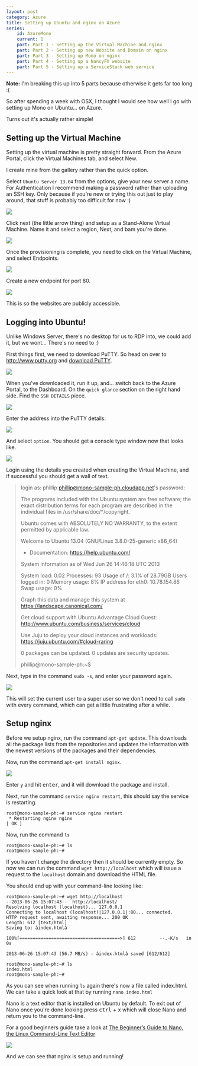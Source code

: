 ```yaml
---
layout: post
category: Azure
title: Setting up Ubuntu and nginx on Azure
series:
	id: AzureMono
	current: 1
	part: Part 1 - Setting up the Virtual Machine and nginx
	part: Part 2 - Setting up new Website and Domain on nginx
	part: Part 3 - Setting up Mono on nginx
	part: Part 4 - Setting up a NancyFX website
	part: Part 5 - Setting up a ServiceStack web service
---
```


<span class="note">**Note:** I'm breaking this up into 5 parts because otherwise it gets far too long :(</span>

So after spending a week with OSX, I thought I would see how well I go with setting up Mono on Ubuntu... on Azure. 

Turns out it's actually rather simple!

## Setting up the Virtual Machine ##

Setting up the virtual machine is pretty straight forward. From the Azure Portal, click the Virtual Machines tab, and select New. 

I create mine from the gallery rather than the quick option.

Select `Ubuntu Server 13.04` from the options, give your new server a name. For Authentication I recommend making a password rather than uploading an SSH key. Only because if you're new or trying this out just to play around, that stuff is probably too difficult for now :)

<!--excerpt-->

![](/images/setup-mono-on-ubuntu-1.png)

Click next (the little arrow thing) and setup as a Stand-Alone Virtual Machine. Name it and select a region, Next, and bam you're done.

![](/images/setup-mono-on-ubuntu-2.png)

Once the provisioning is complete, you need to click on the Virtual Machine, and select Endpoints. 

![](/images/setup-mono-on-ubuntu-3.png)

Create a new endpoint for port 80.

![](/images/setup-mono-on-ubuntu-4.png)

This is so the websites are publicly accessible.

## Logging into Ubuntu! ##

Unlike Windows Server, there's no desktop for us to RDP into, we could add it, but we wont... There's no need to :)

First things first, we need to download PuTTY. So head on over to <http://www.putty.org> and [download PuTTY](http://www.chiark.greenend.org.uk/~sgtatham/putty/download.html). 

![](/images/setup-mono-on-ubuntu-5.png)

When you've downloaded it, run it up, and... switch back to the Azure Portal, to the Dashboard. On the `quick glance` section on the right hand side. Find the `SSH DETAILS` piece.

![](/images/setup-mono-on-ubuntu-6.png)

Enter the address into the PuTTY details:

![](/images/setup-mono-on-ubuntu-7.png)

And select `option`. You should get a console type window now that looks like.

![](/images/setup-mono-on-ubuntu-8.png)

Login using the details you created when creating the Virtual Machine, and if successful you should get a wall of text.

> login as: phillip
> phillip@mono-sample-ph.cloudapp.net's password:
> 
> The programs included with the Ubuntu system are free software;
> the exact distribution terms for each program are described in the
> individual files in /usr/share/doc/*/copyright.
> 
> Ubuntu comes with ABSOLUTELY NO WARRANTY, to the extent permitted by
> applicable law.
> 
> Welcome to Ubuntu 13.04 (GNU/Linux 3.8.0-25-generic x86_64)
> 
>  * Documentation:  https://help.ubuntu.com/
> 
>   System information as of Wed Jun 26 14:46:18 UTC 2013
> 
>   System load:  0.02              Processes:           93
>   Usage of /:   3.1% of 28.79GB   Users logged in:     0
>   Memory usage: 8%                IP address for eth0: 10.78.154.86
>   Swap usage:   0%
> 
>   Graph this data and manage this system at https://landscape.canonical.com/
> 
>   Get cloud support with Ubuntu Advantage Cloud Guest:
>     http://www.ubuntu.com/business/services/cloud
> 
>   Use Juju to deploy your cloud instances and workloads:
>     https://juju.ubuntu.com/#cloud-raring
> 
> 0 packages can be updated.
> 0 updates are security updates.
> 
> phillip@mono-sample-ph:~$

Next, type in the command `sudo -s`, and enter your password again.

![](/images/setup-mono-on-ubuntu-9.png)

This will set the current user to a super user so we don't need to call `sudo` with every command, which can get a little frustrating after a while.

## Setup nginx ##

Before we setup nginx, run the command `apt-get update`. This downloads all the package lists from the repositories and updates the information with the newest versions of the packages and their dependencies. 

Now, run the command `apt-get install nginx`.

![](/images/setup-mono-on-ubuntu-10.png)

Enter `y` and hit <kbd>enter</kbd>, and it will download the package and install.

Next, run the command `service nginx restart`, this should say the service is restarting.

	root@mono-sample-ph:~# service nginx restart
	 * Restarting nginx nginx                                                [ OK ]

Now, run the command `ls`

	root@mono-sample-ph:~# ls
	root@mono-sample-ph:~#

If you haven't change the directory then it should be currently empty. So now we can run the command `wget http://localhost` which will issue a request to the `localhost` domain and download the HTML file.

You should end up with your command-line looking like:

	root@mono-sample-ph:~# wget http://localhost
	--2013-06-26 15:07:43--  http://localhost/
	Resolving localhost (localhost)... 127.0.0.1
	Connecting to localhost (localhost)|127.0.0.1|:80... connected.
	HTTP request sent, awaiting response... 200 OK
	Length: 612 [text/html]
	Saving to: âindex.htmlâ
	
	100%[======================================>] 612         --.-K/s   in 0s
	
	2013-06-26 15:07:43 (56.7 MB/s) - âindex.htmlâ saved [612/612]
	
	root@mono-sample-ph:~# ls
	index.html
	root@mono-sample-ph:~#

As you can see when running `ls` again there's now a file called index.html. We can take a quick look at that by running `nano index.html` 

Nano is a text editor that is installed on Ubuntu by default. To exit out of Nano once you're done looking press <kbd>ctrl</kbd> + <kbd>x</kbd> which will close Nano and return you to the command-line.

For a good beginners guide take a look at [The Beginner’s Guide to Nano, the Linux Command-Line Text Editor](http://www.howtogeek.com/howto/42980/the-beginners-guide-to-nano-the-linux-command-line-text-editor/)

![](/images/setup-mono-on-ubuntu-11.png)

And we can see that nginx is setup and running!